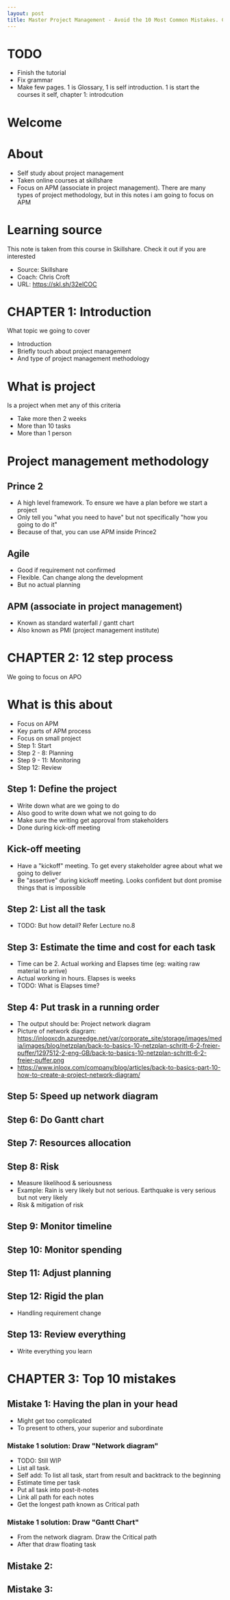 ```yaml
---
layout: post
title: Master Project Management - Avoid the 10 Most Common Mistakes. Chapter 1
---
```


# TODO

- Finish the tutorial
- Fix grammar
- Make few pages. 1 is Glossary, 1 is self introduction. 1 is start the courses it self, chapter 1: introdcution

# Welcome

# About

- Self study about project management
- Taken online courses at skillshare
- Focus on APM (associate in project management). There are many types of project methodology, but in this notes i am going to focus on APM 

# Learning source

This note is taken from this course in Skillshare. Check it out if you are interested 

- Source: Skillshare
- Coach: Chris Croft
- URL: https://skl.sh/32elCOC

# CHAPTER 1: Introduction

What topic we going to cover

- Introduction
- Briefly touch about project management
- And type of project management methodology

# What is project

Is a project when met any of this criteria 

- Take more then 2 weeks
- More than 10 tasks
- More than 1 person

# Project management methodology

## Prince 2

- A high level framework. To ensure we have a plan before we start a project
- Only tell you "what you need to have" but not specifically "how you going to do it"
- Because of that, you can use APM inside Prince2

## Agile

- Good if requirement not confirmed
- Flexible. Can change along the development
- But no actual planning

## APM (associate in project management)

- Known as standard waterfall / gantt chart
- Also known as PMI (project management institute)

# CHAPTER 2: 12 step process

We going to focus on APO

# What is this about

- Focus on APM
- Key parts of APM process
- Focus on small project
- Step 1: Start
- Step 2 - 8: Planning
- Step 9 - 11: Monitoring
- Step 12: Review

## Step 1: Define the project

- Write down what are we going to do
- Also good to write down what we not going to do
- Make sure the writing get approval from stakeholders
- Done during kick-off meeting

## Kick-off meeting

- Have a "kickoff" meeting. To get every stakeholder agree about what we going to deliver
- Be "assertive" during kickoff meeting. Looks confident but dont promise things that is impossible

## Step 2: List all the task

- TODO: But how detail? Refer Lecture no.8

## Step 3: Estimate the time and cost for each task

- Time can be 2. Actual working and Elapses time (eg: waiting raw material to arrive)
- Actual working in hours. Elapses is weeks
- TODO: What is Elapses time?

## Step 4: Put trask in a running order

- The output should be: Project network diagram
- Picture of network diagram: https://inlooxcdn.azureedge.net/var/corporate_site/storage/images/media/images/blog/netzplan/back-to-basics-10-netzplan-schritt-6-2-freier-puffer/1297512-2-eng-GB/back-to-basics-10-netzplan-schritt-6-2-freier-puffer.png
- https://www.inloox.com/company/blog/articles/back-to-basics-part-10-how-to-create-a-project-network-diagram/

## Step 5: Speed up network diagram

## Step 6: Do Gantt chart

## Step 7: Resources allocation

## Step 8: Risk

- Measure likelihood & seriousness
- Example: Rain is very likely but not serious. Earthquake is very serious but not very likely
- Risk & mitigation of risk

## Step 9: Monitor timeline

## Step 10: Monitor spending

## Step 11: Adjust planning

## Step 12: Rigid the plan

- Handling requirement change

## Step 13: Review everything

- Write everything you learn

# CHAPTER 3: Top 10 mistakes

## Mistake 1: Having the plan in your head

- Might get too complicated
- To present to others, your superior and subordinate

### Mistake 1 solution: Draw "Network diagram"

- TODO: Still WIP
- List all task. 
- Self add: To list all task, start from result and backtrack to the beginning
- Estimate time per task
- Put all task into post-it-notes
- Link all path for each notes
- Get the longest path known as Critical path

### Mistake 1 solution: Draw "Gantt Chart"

- From the network diagram. Draw the Critical path
- After that draw floating task

## Mistake 2: 

## Mistake 3: 